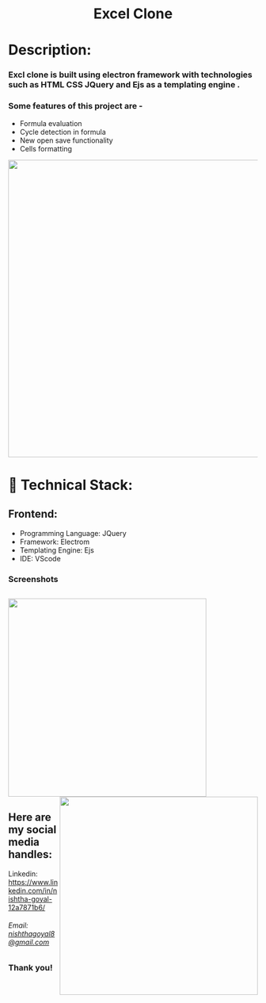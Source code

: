 <h1 align="center">
  Excel Clone
</h1>

# Description:

### Excl clone is built using electron framework with technologies such as HTML CSS JQuery and Ejs as a templating engine .
### Some features of this project are -
- Formula evaluation
- Cycle detection in formula
- New open save functionality
- Cells formatting

<img src="https://user-images.githubusercontent.com/57831888/102913495-d68fb680-44a4-11eb-8d2f-4e656ed66b4d.png" width="600px">

# 🚀 Technical Stack:

## Frontend:
- Programming Language: JQuery
- Framework: Electrom
- Templating Engine: Ejs
- IDE: VScode


### Screenshots
<img src="https://user-images.githubusercontent.com/57831888/102913495-d68fb680-44a4-11eb-8d2f-4e656ed66b4d.png" width="400px"   > <img src="https://user-images.githubusercontent.com/57831888/102913487-d4c5f300-44a4-11eb-8efd-5469bf74305e.png" width="400px"  align="right" >
---

## Here are my social media handles:

Linkedin: https://www.linkedin.com/in/nishtha-goyal-12a7871b6/
<br />

###### Email: nishthagoyal8@gmail.com

### Thank you!
